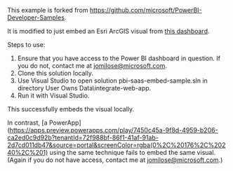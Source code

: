 This example is forked from https://github.com/microsoft/PowerBI-Developer-Samples.

It is modified to just embed an Esri ArcGIS visual from [this dashboard](https://msit.powerbi.com/groups/6d4566c7-9670-4d4d-bfe6-83092fe3d06c/dashboards/738b365e-9b22-4e78-ab3b-8292d1e4f2a4 "this dashboard").

Steps to use:
1. Ensure that you have access to the Power BI dashboard in question. If you do not, contact me at jomilose@microsoft.com.
1. Clone this solution locally.
1. Use Visual Studio to open solution pbi-saas-embed-sample.sln in directory User Owns Data\integrate-web-app\.
1. Run it with Visual Studio.

This successfully embeds the visual locally.

In contrast, [a PowerApp](https://apps.preview.powerapps.com/play/7450c45a-9f8d-4959-b206-ca2ed0c9d92b?tenantId=72f988bf-86f1-41af-91ab-2d7cd011db47&source=portal&screenColor=rgba(0%2C%20176%2C%20240%2C%201) using the same technique fails to embed the same visual. (Again if you do not have access, contact me at jomilose@microsoft.com.)


<!--

---
topic: sample
languages:
  - csharp
  - js
products:
  - dotnet-core
  - power-bi
---

[![Build Status](https://powerbi.visualstudio.com/Embedded/_apis/build/status/Devolper-Samples-Azure%20Web%20App%20for%20ASP.NET-CI?branchName=master)](https://powerbi.visualstudio.com/Embedded/_build/latest?definitionId=2824&branchName=master)

## Power BI API Code Samples

In this repository you can find sample apps explaining how to use Power BI API for developers.

Read this documentation to prepare your environment
https://docs.microsoft.com/en-us/power-bi/developer/embedding-content

Use one of the following samples to expirience the API.

You can use the instructions in each sample's directory to learn how to register an app, configure and run the sample.


## Troubleshooting

### Visual Studio 2013
To resolve a 'CS0012:Predefined type 'System.Object' is not defined or imported' error, please update web.config.

Find line:
 ```xml
 <compilation debug="true" targetFramework="4.5"/>
 ```
 
 And modify it to:
 
 ```xml
 <compilation debug="true" targetFramework="4.5">
  <assemblies>     
    <add assembly="System.Runtime, Version=4.0.0.0, Culture=neutral, PublicKeyToken=b03f5f7f11d50a3a" />   
  </assemblies>
</compilation>
```

## Issues
[Power BI Support Page](https://powerbi.microsoft.com/en-us/support/)

[Power BI Ideas](https://ideas.powerbi.com)

-->
